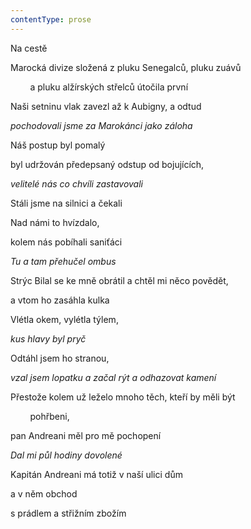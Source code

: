 ```yaml
---
contentType: prose
---
```


Na cestě

Marocká divize složená z pluku Senegalců, pluku zuávů

        a pluku alžírských střelců útočila první

Naši setninu vlak zavezl až k Aubigny, a odtud

_pochodovali jsme za Marokánci jako záloha_

Náš postup byl pomalý

byl udržován předepsaný odstup od bojujících,

_velitelé nás co chvíli zastavovali_

Stáli jsme na silnici a čekali

Nad námi to hvízdalo,

kolem nás pobíhali saniťáci

_Tu a tam přehučel ombus_

Strýc Bilal se ke mně obrátil a chtěl mi něco povědět,

a vtom ho zasáhla kulka

Vlétla okem, vylétla týlem,

_kus hlavy byl pryč_

Odtáhl jsem ho stranou,

_vzal jsem lopatku a začal rýt a odhazovat kamení_

Přestože kolem už leželo mnoho těch, kteří by měli být

        pohřbeni,

pan Andreani měl pro mě pochopení

_Dal mi půl hodiny dovolené_

Kapitán Andreani má totiž v naší ulici dům

a v něm obchod

s prádlem a střižním zbožím
